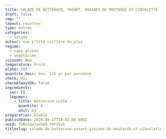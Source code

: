 ```yaml
---
title: SALADE DE BETTERAVE, YAOURT, GRAINES DE MOUTARDE ET CIBOULETTE
draft: false
img: ""
layout: recettes
type: entree
categories:
  - Salade
auteur: une p'tite cuillère de plus
regime:
  - sans-gluten
  - vegetarien
cuisson: Non
temperature: Froid
plate: 100
quantite_desc: env. 125 gr par personne
check: Oui
checkAlwaysOk: false
ingredients:
  sec: []
  legumes:
    - title: Betterave cuite
      quantite: 9
      unit: Kg
preparation: blabla
publishDate: 2024-06-17T18:02:00.000Z
uuid: fDRoSquJyvSm9_rmYS5vk
titleslug: salade-de-betterave-yaourt-graines-de-moutarde-et-ciboulette_fDRoSquJyvSm9_rmYS5vk
---
```

